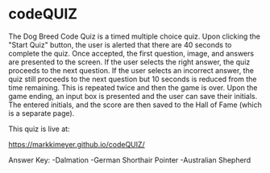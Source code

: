 # codeQUIZ

The Dog Breed Code Quiz is a timed multiple choice quiz. Upon clicking the "Start Quiz" button, the user is alerted that there are 40 seconds to complete the quiz. Once accepted, the first question, image, and answers are presented to the screen. If the user selects the right answer, the quiz proceeds to the next question. If the user selects an incorrect answer, the quiz still proceeds to the next question but 10 seconds is reduced from the time remaining. This is repeated twice and then the game is over. Upon the game ending, an input box is presented and the user can save their initials. The entered initials, and the score are then saved to the Hall of Fame (which is a separate page).

This quiz is live at: 

https://markkimeyer.github.io/codeQUIZ/

Answer Key: 
-Dalmation
-German Shorthair Pointer
-Australian Shepherd
